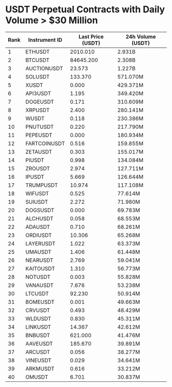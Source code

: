 # USDT Perpetual Contracts with Daily Volume > $30 Million

| Rank | Instrument ID | Last Price (USDT) | 24h Volume (USDT) |
|------|---------------|-------------------|-------------------|
| 1 | ETHUSDT | 2010.010 | 2.931B |
| 2 | BTCUSDT | 84645.200 | 2.308B |
| 3 | AUCTIONUSDT | 23.573 | 1.227B |
| 4 | SOLUSDT | 133.370 | 571.070M |
| 5 | XUSDT | 0.000 | 429.371M |
| 6 | API3USDT | 1.195 | 349.420M |
| 7 | DOGEUSDT | 0.171 | 310.609M |
| 8 | XRPUSDT | 2.400 | 280.141M |
| 9 | WUSDT | 0.118 | 230.386M |
| 10 | PNUTUSDT | 0.220 | 217.790M |
| 11 | PEPEUSDT | 0.000 | 180.934M |
| 12 | FARTCOINUSDT | 0.516 | 159.855M |
| 13 | ZETAUSDT | 0.303 | 155.017M |
| 14 | PIUSDT | 0.998 | 134.084M |
| 15 | ZROUSDT | 2.974 | 127.711M |
| 16 | IPUSDT | 5.669 | 126.644M |
| 17 | TRUMPUSDT | 10.974 | 117.108M |
| 18 | WIFUSDT | 0.525 | 77.614M |
| 19 | SUIUSDT | 2.272 | 71.980M |
| 20 | DOGSUSDT | 0.000 | 69.783M |
| 21 | ALCHUSDT | 0.058 | 68.553M |
| 22 | ADAUSDT | 0.710 | 68.261M |
| 23 | ORDIUSDT | 10.306 | 65.268M |
| 24 | LAYERUSDT | 1.022 | 63.373M |
| 25 | UMAUSDT | 1.406 | 61.448M |
| 26 | NEARUSDT | 2.769 | 59.041M |
| 27 | KAITOUSDT | 1.310 | 56.773M |
| 28 | NOTUSDT | 0.003 | 55.828M |
| 29 | VANAUSDT | 7.676 | 53.238M |
| 30 | LTCUSDT | 92.230 | 50.914M |
| 31 | BOMEUSDT | 0.001 | 49.663M |
| 32 | CRVUSDT | 0.493 | 48.429M |
| 33 | WLDUSDT | 0.830 | 45.311M |
| 34 | LINKUSDT | 14.367 | 42.612M |
| 35 | BNBUSDT | 621.000 | 41.476M |
| 36 | AAVEUSDT | 185.670 | 39.891M |
| 37 | ARCUSDT | 0.056 | 38.277M |
| 38 | VINEUSDT | 0.029 | 34.641M |
| 39 | ARKMUSDT | 0.616 | 33.212M |
| 40 | OMUSDT | 6.701 | 30.837M |
